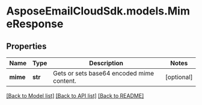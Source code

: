 # AsposeEmailCloudSdk.models.MimeResponse

## Properties
Name | Type | Description | Notes
------------ | ------------- | ------------- | -------------
**mime** | **str** | Gets or sets base64 encoded mime content. | [optional] 

[[Back to Model list]](README.md#documentation-for-models) [[Back to API list]](README.md#documentation-for-api-endpoints) [[Back to README]](README.md)


